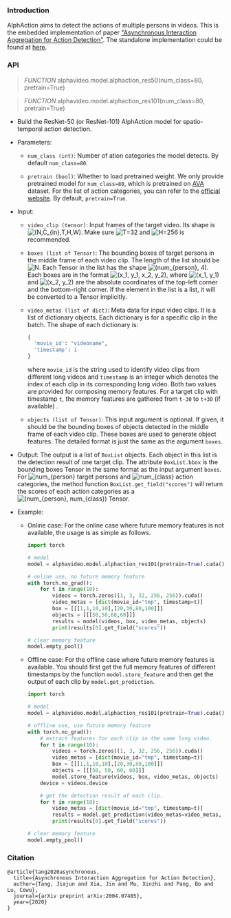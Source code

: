 ### Introduction
AlphAction aims to detect the actions of multiple persons in videos.
This is the embedded implementation of paper 
["Asynchronous Interaction Aggregation for Action Detection"](https://arxiv.org/abs/2004.07485).
The standalone implementation could be found at [here](https://github.com/MVIG-SJTU/AlphAction).

### API
>*FUNCTION* alphavideo.model.alphaction_res50(num_class=80, pretrain=True)

>*FUNCTION* alphavideo.model.alphaction_res101(num_class=80, pretrain=True)

* Build the ResNet-50 (or ResNet-101) AlphAction model for spatio-temporal action detection.
* Parameters:
  * ```num_class (int)```: Number of ation categories the model detects.
  By default ```num_class=80```.
  
  * ```pretrain (bool)```: Whether to load pretrained weight. 
  We only provide pretrained model for ```num_class=80```, which is pretrained on [AVA](https://research.google.com/ava/) dataset.
  For the list of action categories, you
  can refer to the [official website](https://research.google.com/ava/download/ava_action_list_v2.2.pbtxt).
  By default, ```pretrain=True```.
  
* Input:
  * ```video_clip (tensor)```: Input frames of the target video.
  Its shape is ![(N,C_{in},T,H,W)](https://render.githubusercontent.com/render/math?math=(N%2CC_%7Bin%7D%2CT%2CH%2CW)). Make sure ![T=32](https://render.githubusercontent.com/render/math?math=T%3D32)  and ![H=256](https://render.githubusercontent.com/render/math?math=H%3D256) is recommended.

  * ```boxes (list of Tensor)```: The bounding boxes of target persons in the middle frame of each video clip. The length of the list should be ![N](https://render.githubusercontent.com/render/math?math=N). Each Tensor in the list has the shape ![(num_{person}, 4)](https://render.githubusercontent.com/render/math?math=(num_%7Bperson%7D%2C%204)). Each boxes are in the format ![(x_1, y_1, x_2, y_2)](https://render.githubusercontent.com/render/math?math=(x_1%2C%20y_1%2C%20x_2%2C%20y_2)), where ![(x_1, y_1)](https://render.githubusercontent.com/render/math?math=(x_1%2C%20y_1)) and ![(x_2, y_2)](https://render.githubusercontent.com/render/math?math=(x_2%2C%20y_2)) are the absolute coordinates of the top-left corner and the bottom-right corner. If the element in the list is a list, it will be converted to a Tensor implicitly.
  
  * ```video_metas (list of dict)```: Meta data for input video clips.
  It is a list of dictionary objects. Each dictionary is for a specific clip in the batch.
  The shape of each dictionary is:

    ```python
    {
      'movie_id': "videoname",
      'timestamp': 1
    }
    ```

    where ```movie_id``` is the string used to identify video clips from different long videos and ```timestamp``` is an integer which denotes the index of each clip in its corresponding long video. Both two values are provided for composing memory features. For a target clip with timestamp ```t```, the memory features are gathered from ```t-30``` to ```t+30``` (if available) .
  
  * ```objects (list of Tensor)```: This input argument is optional. If given, it should be the bounding boxes of objects detected in the middle frame of each video clip. These boxes are used to generate object features. The detailed format is just the same as the argument ```boxes```.

  
* Output:
  The output is a list of ```BoxList``` objects. Each object in this list is the detection result of one target clip. The attribute ```BoxList.bbox``` is the bounding boxes Tensor in the same format as the input argument ```boxes```. For ![num_{person}](https://render.githubusercontent.com/render/math?math=num_%7Bperson%7D) target persons and ![num_{class}](https://render.githubusercontent.com/render/math?math=num_%7Bclass%7D) action categories, the method function ```BoxList.get_field("scores")``` will return the scores of each action categories as a ![(num_{person}, num_{class})](https://render.githubusercontent.com/render/math?math=(num_%7Bperson%7D%2C%20num_%7Bclass%7D)) Tensor. 
  

* Example:
  * Online case: For the online case where future memory features is not available, the usage is as simple as follows.

    ```python
    import torch

    # model
    model = alphavideo.model.alphaction_res101(pretrain=True).cuda()

    # online use, no future memory feature
    with torch.no_grad():
        for t in range(10):
            videos = torch.zeros((1, 3, 32, 256, 256)).cuda()
            video_metas = [dict(movie_id="tmp", timestamp=t)]
            box = [[[1,1,10,10],[20,30,80,100]]]
            objects = [[[50,50,60,60]]]
            results = model(videos, box, video_metas, objects)
            print(results[0].get_field("scores"))
    
    # clear memory feature
    model.empty_pool()
    ```

  * Offline case: For the offline case where future memory features is available. You should first get the full memory features of different timestamps by the function ```model.store_feature``` and then get the output of each clip by ```model.get_prediction```. 

    ```python
    import torch

    # model
    model = alphavideo.model.alphaction_res101(pretrain=True).cuda()

    # offline use, use future memory feature
    with torch.no_grad():
        # extract features for each clip in the same long video.
        for t in range(10):
            videos = torch.zeros((1, 3, 32, 256, 256)).cuda()
            video_metas = [dict(movie_id="tmp", timestamp=t)]
            box = [[[1,1,10,10],[20,30,80,100]]]
            objects = [[[50, 50, 60, 60]]]
            model.store_feature(videos, box, video_metas, objects)
        device = videos.device

        # get the detection result of each clip.
        for t in range(10):
            video_metas = [dict(movie_id="tmp", timestamp=t)]
            results = model.get_prediction(video_metas=video_metas, device=device)
            print(results[0].get_field("scores"))
    
    # clear memory feature
    model.empty_pool()
    ```

### Citation
```
@article{tang2020asynchronous,
  title={Asynchronous Interaction Aggregation for Action Detection},
  author={Tang, Jiajun and Xia, Jin and Mu, Xinzhi and Pang, Bo and Lu, Cewu},
  journal={arXiv preprint arXiv:2004.07485},
  year={2020}
}
```